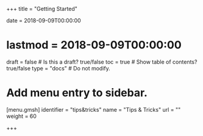 +++
title = "Getting Started"

date = 2018-09-09T00:00:00
# lastmod = 2018-09-09T00:00:00

draft = false  # Is this a draft? true/false
toc = true  # Show table of contents? true/false
type = "docs"  # Do not modify.

# Add menu entry to sidebar.
[menu.gmsh]
  identifier = "tips&tricks"
  name = "Tips & Tricks"
  url = ""
  weight = 60

+++